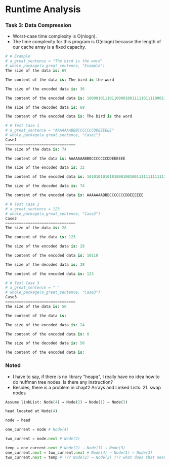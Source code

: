 # Runtime Analysis

### Task 3: Data Compression
- Worst-case time complexity is O(nlogn).
- The time complexity for this program is O(nlogn) because the length of our cache array is a fixed capacity.
  
```python
# # Example
# a_great_sentence = "The bird is the word"
# whole_package(a_great_sentence, "Example")
The size of the data is: 69

The content of the data is: The bird is the word

The size of the encoded data is: 36

The content of the encoded data is: 1000010111011000010011111011110001100111010110101110110101000001111011

The size of the decoded data is: 69

The content of the encoded data is: The bird is the word

# # Test Case 1
# a_great_sentence = "AAAAAAABBBCCCCCCCDDEEEEEE"
# whole_package(a_great_sentence, "Case1")
Case1
===============================
The size of the data is: 74

The content of the data is: AAAAAAABBBCCCCCCCDDEEEEEE

The size of the encoded data is: 32

The content of the encoded data is: 1010101010101000100100111111111111111000000010101010101

The size of the decoded data is: 74

The content of the encoded data is: AAAAAAABBBCCCCCCCDDEEEEEE

# # Test Case 2
# a_great_sentence = 123
# whole_package(a_great_sentence, "Case2")
Case2
===============================
The size of the data is: 28

The content of the data is: 123

The size of the encoded data is: 28

The content of the encoded data is: 10110

The size of the decoded data is: 28

The content of the encoded data is: 123

# # Test Case 3
# a_great_sentence = " "
# whole_package(a_great_sentence, "Case3")
Case3
===============================
The size of the data is: 50

The content of the data is:  

The size of the encoded data is: 24

The content of the encoded data is: 0

The size of the decoded data is: 50

The content of the encoded data is:  

```

### Noted
- I have to say, if there is no library "heapq", I really have no idea how to do huffman tree nodes. Is there any instruction?
- Besides, there is a problem in chapt2 Arrays and Linked Lists: 21. swap nodes

```python
Assume linkList: Node(4) → Node(2) → Node(1) → Node(3)

head located at Node(4)

node = head

one_current = node # Node(4)

two_current = node.next # Node(2)

temp = one_current.next # Node(2) → Node(1) → Node(3)
one_current.next = two_current.next # Node(4) → Node(1) → Node(3)
two_current.next = temp # ??? Node(2) → Node(2) ??? what does that mean ?
```